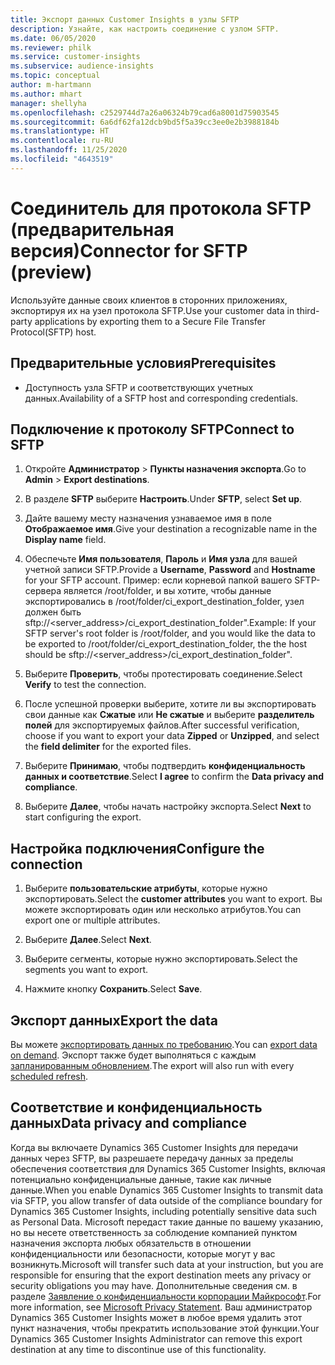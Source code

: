 ```yaml
---
title: Экспорт данных Customer Insights в узлы SFTP
description: Узнайте, как настроить соединение с узлом SFTP.
ms.date: 06/05/2020
ms.reviewer: philk
ms.service: customer-insights
ms.subservice: audience-insights
ms.topic: conceptual
author: m-hartmann
ms.author: mhart
manager: shellyha
ms.openlocfilehash: c2529744d7a26a06324b79cad6a8001d75903545
ms.sourcegitcommit: 6a6df62fa12dcb9bd5f5a39cc3ee0e2b3988184b
ms.translationtype: HT
ms.contentlocale: ru-RU
ms.lasthandoff: 11/25/2020
ms.locfileid: "4643519"
---
```

# <a name="connector-for-sftp-preview"></a><span data-ttu-id="55fd7-103">Соединитель для протокола SFTP (предварительная версия)</span><span class="sxs-lookup"><span data-stu-id="55fd7-103">Connector for SFTP (preview)</span></span>

<span data-ttu-id="55fd7-104">Используйте данные своих клиентов в сторонних приложениях, экспортируя их на узел протокола SFTP.</span><span class="sxs-lookup"><span data-stu-id="55fd7-104">Use your customer data in third-party applications by exporting them to a Secure File Transfer Protocol(SFTP) host.</span></span>

## <a name="prerequisites"></a><span data-ttu-id="55fd7-105">Предварительные условия</span><span class="sxs-lookup"><span data-stu-id="55fd7-105">Prerequisites</span></span>

- <span data-ttu-id="55fd7-106">Доступность узла SFTP и соответствующих учетных данных.</span><span class="sxs-lookup"><span data-stu-id="55fd7-106">Availability of a SFTP host and corresponding credentials.</span></span>

## <a name="connect-to-sftp"></a><span data-ttu-id="55fd7-107">Подключение к протоколу SFTP</span><span class="sxs-lookup"><span data-stu-id="55fd7-107">Connect to SFTP</span></span>

1. <span data-ttu-id="55fd7-108">Откройте **Администратор** > **Пункты назначения экспорта**.</span><span class="sxs-lookup"><span data-stu-id="55fd7-108">Go to **Admin** > **Export destinations**.</span></span>

1. <span data-ttu-id="55fd7-109">В разделе **SFTP** выберите **Настроить**.</span><span class="sxs-lookup"><span data-stu-id="55fd7-109">Under **SFTP**, select **Set up**.</span></span>

1. <span data-ttu-id="55fd7-110">Дайте вашему месту назначения узнаваемое имя в поле **Отображаемое имя**.</span><span class="sxs-lookup"><span data-stu-id="55fd7-110">Give your destination a recognizable name in the **Display name** field.</span></span>

1. <span data-ttu-id="55fd7-111">Обеспечьте **Имя пользователя**, **Пароль** и **Имя узла** для вашей учетной записи SFTP.</span><span class="sxs-lookup"><span data-stu-id="55fd7-111">Provide a **Username**, **Password** and **Hostname** for your SFTP account.</span></span> <span data-ttu-id="55fd7-112">Пример: если корневой папкой вашего SFTP-сервера является /root/folder, и вы хотите, чтобы данные экспортировались в /root/folder/ci_export_destination_folder, узел должен быть sftp://<server_address>/ci_export_destination_folder".</span><span class="sxs-lookup"><span data-stu-id="55fd7-112">Example: If your SFTP server's root folder is /root/folder, and you would like the data to be exported to /root/folder/ci_export_destination_folder, the the host should be sftp://<server_address>/ci_export_destination_folder".</span></span>

1. <span data-ttu-id="55fd7-113">Выберите **Проверить**, чтобы протестировать соединение.</span><span class="sxs-lookup"><span data-stu-id="55fd7-113">Select **Verify** to test the connection.</span></span>

1. <span data-ttu-id="55fd7-114">После успешной проверки выберите, хотите ли вы экспортировать свои данные как **Сжатые** или **Не сжатые** и выберите **разделитель полей** для экспортируемых файлов.</span><span class="sxs-lookup"><span data-stu-id="55fd7-114">After successful verification, choose if you want to export your data **Zipped** or **Unzipped**, and select the **field delimiter** for the exported files.</span></span>

1. <span data-ttu-id="55fd7-115">Выберите **Принимаю**, чтобы подтвердить **конфиденциальность данных и соответствие**.</span><span class="sxs-lookup"><span data-stu-id="55fd7-115">Select **I agree** to confirm the **Data privacy and compliance**.</span></span>

1. <span data-ttu-id="55fd7-116">Выберите **Далее**, чтобы начать настройку экспорта.</span><span class="sxs-lookup"><span data-stu-id="55fd7-116">Select **Next** to start configuring the export.</span></span>

## <a name="configure-the-connection"></a><span data-ttu-id="55fd7-117">Настройка подключения</span><span class="sxs-lookup"><span data-stu-id="55fd7-117">Configure the connection</span></span>

1. <span data-ttu-id="55fd7-118">Выберите **пользовательские атрибуты**, которые нужно экспортировать.</span><span class="sxs-lookup"><span data-stu-id="55fd7-118">Select the **customer attributes** you want to export.</span></span> <span data-ttu-id="55fd7-119">Вы можете экспортировать один или несколько атрибутов.</span><span class="sxs-lookup"><span data-stu-id="55fd7-119">You can export one or multiple attributes.</span></span>

1. <span data-ttu-id="55fd7-120">Выберите **Далее**.</span><span class="sxs-lookup"><span data-stu-id="55fd7-120">Select **Next**.</span></span>

1. <span data-ttu-id="55fd7-121">Выберите сегменты, которые нужно экспортировать.</span><span class="sxs-lookup"><span data-stu-id="55fd7-121">Select the segments you want to export.</span></span>

1. <span data-ttu-id="55fd7-122">Нажмите кнопку **Сохранить**.</span><span class="sxs-lookup"><span data-stu-id="55fd7-122">Select **Save**.</span></span>

## <a name="export-the-data"></a><span data-ttu-id="55fd7-123">Экспорт данных</span><span class="sxs-lookup"><span data-stu-id="55fd7-123">Export the data</span></span>

<span data-ttu-id="55fd7-124">Вы можете [экспортировать данных по требованию](export-destinations.md).</span><span class="sxs-lookup"><span data-stu-id="55fd7-124">You can [export data on demand](export-destinations.md).</span></span> <span data-ttu-id="55fd7-125">Экспорт также будет выполняться с каждым [запланированным обновлением](system.md#schedule-tab).</span><span class="sxs-lookup"><span data-stu-id="55fd7-125">The export will also run with every [scheduled refresh](system.md#schedule-tab).</span></span>

## <a name="data-privacy-and-compliance"></a><span data-ttu-id="55fd7-126">Соответствие и конфиденциальность данных</span><span class="sxs-lookup"><span data-stu-id="55fd7-126">Data privacy and compliance</span></span>

<span data-ttu-id="55fd7-127">Когда вы включаете Dynamics 365 Customer Insights для передачи данных через SFTP, вы разрешаете передачу данных за пределы обеспечения соответствия для Dynamics 365 Customer Insights, включая потенциально конфиденциальные данные, такие как личные данные.</span><span class="sxs-lookup"><span data-stu-id="55fd7-127">When you enable Dynamics 365 Customer Insights to transmit data via SFTP, you allow transfer of data outside of the compliance boundary for Dynamics 365 Customer Insights, including potentially sensitive data such as Personal Data.</span></span> <span data-ttu-id="55fd7-128">Microsoft передаст такие данные по вашему указанию, но вы несете ответственность за соблюдение компанией пунктом назначения экспорта любых обязательств в отношении конфиденциальности или безопасности, которые могут у вас возникнуть.</span><span class="sxs-lookup"><span data-stu-id="55fd7-128">Microsoft will transfer such data at your instruction, but you are responsible for ensuring that the export destination meets any privacy or security obligations you may have.</span></span> <span data-ttu-id="55fd7-129">Дополнительные сведения см. в разделе [Заявление о конфиденциальности корпорации Майкрософт](https://go.microsoft.com/fwlink/?linkid=396732).</span><span class="sxs-lookup"><span data-stu-id="55fd7-129">For more information, see [Microsoft Privacy Statement](https://go.microsoft.com/fwlink/?linkid=396732).</span></span>
<span data-ttu-id="55fd7-130">Ваш администратор Dynamics 365 Customer Insights может в любое время удалить этот пункт назначения, чтобы прекратить использование этой функции.</span><span class="sxs-lookup"><span data-stu-id="55fd7-130">Your Dynamics 365 Customer Insights Administrator can remove this export destination at any time to discontinue use of this functionality.</span></span>

